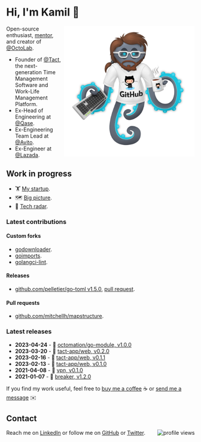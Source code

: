 # Hi, I'm Kamil 👋

<img align="right" width="350"
     src="https://raw.githubusercontent.com/kamilsk/.github/main/assets/geek/github.png" />

Open-source enthusiast, [mentor][GetMentor], and creator of [@OctoLab][].

- Founder of [@Tact][], the next-generation Time Management Software and Work-Life Management Platform.
- Ex-Head of Engineering at [@Qase][].
- Ex-Engineering Team Lead at [@Avito][].
- Ex-Engineer at [@Lazada][].

[@Avito]:      https://github.com/avito-tech
[@Lazada]:     https://github.com/lazada
[@OctoLab]:    https://github.com/octolab
[@Qase]:       https://github.com/qase-tms
[@Tact]:       https://github.com/tact-app
[GetMentor]:   https://getmentor.dev/mentor/kamil-samigullin-612

## Work in progress

- 🏋️ [My startup][].
- 🗺 [Big picture][].
- 📡 [Tech radar][].

[My startup]:   https://bit.ly/m/tact
[Big picture]:  https://miro.com/app/board/o9J_lVCU5K4=/?moveToWidget=3074457355397794508&cot=14
[Tech Radar]:   https://radar.thoughtworks.com/?documentId=https%3A%2F%2Fraw.githubusercontent.com%2Fkamilsk%2Fkamilsk%2Fmain%2Fresume%2Ftechradar.csv

### Latest contributions

#### Custom forks

- [godownloader](https://github.com/kamilsk/godownloader/releases/tag/homebrew).
- [goimports](https://github.com/kamilsk/go-tools/releases/tag/goimports).
- [golangci-lint](https://github.com/kamilsk/golangci-lint/releases/tag/looppointer).

#### Releases

- [github.com/pelletier/go-toml v1.5.0][go-toml/v1.5.0], [pull request][go-toml/v1.5.0/pull-request].

[go-toml/v1.5.0]:                  https://github.com/pelletier/go-toml/releases/tag/v1.5.0
[go-toml/v1.5.0/pull-request]:     https://github.com/pelletier/go-toml/pull/281

#### Pull requests

- [github.com/mitchellh/mapstructure][mapstructure/x/pull-request].

[mapstructure/x/pull-request]: https://github.com/mitchellh/mapstructure/pull/291

### Latest releases

- **2023-04-24** - 🧩 [octomation/go-module, v1.0.0][]
- **2023-03-20** - 🏃 [tact-app/web, v0.2.0][]
- **2023-02-16** - 🏃 [tact-app/web, v0.1.1][]
- **2023-02-13** - 🏃 [tact-app/web, v0.1.0][]
- **2021-04-08** - 🤫 [vpn, v0.1.0][]
- **2021-01-07** - 🚧 [breaker, v1.2.0][]

[breaker, v1.2.0]:              https://github.com/kamilsk/breaker/releases/tag/v1.2.0
[octomation/go-module, v1.0.0]: https://github.com/octomation/go-module/releases/tag/v1.0.0
[tact-app/web, v0.1.0]:         https://github.com/tact-app/web/releases/tag/v0.1.0
[tact-app/web, v0.1.1]:         https://github.com/tact-app/web/releases/tag/v0.1.1
[tact-app/web, v0.2.0]:         https://github.com/tact-app/web/releases/tag/v0.2.0
[vpn, v0.1.0]:                  https://github.com/octomation/vpn/releases/tag/v0.1.0

If you find my work useful, feel free to [buy me a coffee][BuyMeACoffee] ☕ or [send me a message][Telegram] ✉️

[BuyMeACoffee]:     https://www.buymeacoffee.com/kamilsk
[Telegram]:         https://t.me/kamilsk

## Contact

Reach me on [LinkedIn][] or follow me on [GitHub][] or [Twitter][].
<img align="right" alt="profile views"
     src="https://komarev.com/ghpvc/?username=kamilsk&label=views&color=grey" />

[GitHub]:      https://github.com/kamilsk
[LinkedIn]:    https://www.linkedin.com/in/kamilsk
[Twitter]:     https://twitter.com/ikamilsk
